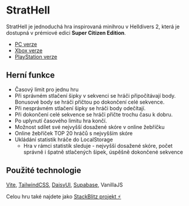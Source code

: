 # StratHell
StratHell je jednoduchá hra inspirovaná minihrou v Helldivers 2, která je dostupná v prémiové edici **Super Citizen Edition**.

- [PC verze](https://store.steampowered.com/bundle/33608/HELLDIVERS_2_Super_Citizen_Edition/)
- [Xbox verze](https://www.xbox.com/cs-CZ/games/store/helldivers-2-super-citizen-edition/9P4H9CTBWV3G/0010)
- [PlayStation verze](https://store.playstation.com/en-cz/product/EP9000-PPSA06016_00-HELLDIVERS2SCE00/)

## Herní funkce

 - Časový limit pro jednu hru
 - Při správném stlačení šipky v sekvenci se hráči připočítávají body. Bonusové body se hráči přičtou po dokončení celé sekvence.
 - Při nesprávném stlačení šipky se hráči body odečítají.
 - Při dokončení celé sekvence se hráči přičte trochu času k dobru.
 - Po uplynutí časového limitu hra končí.
 - Možnost sdílet své nejvyšší dosažené skóre v online žebříčku
 - Online žebříček TOP 20 hráčů s nejvyšším skóre
 - Ukládání statistik hráče do LocalStorage
	- Hra v rámci statistik sleduje - nejvyšší dosažené skóre, počet správně i špatně stlačených šipek, úspěšně dokončené sekvence

## Použité technologie

[Vite](https://vite.dev), [TailwindCSS](https://tailwindcss.com), [DaisyUI](https://daisyui.com), [Supabase](https://supabase.com/), VanillaJS

Celou hru také najdete jako [StackBlitz projekt ⚡️](https://stackblitz.com/~/github.com/Kuldas/helldivers-app)

